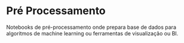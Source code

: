 

# Pré Processamento

Notebooks de pré-processamento onde prepara base de dados para algoritmos de machine learning ou ferramentas de visualização ou BI.
